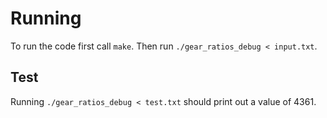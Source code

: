# Running

To run the code first call `make`.
Then run `./gear_ratios_debug < input.txt`.

## Test

Running `./gear_ratios_debug < test.txt` should print out a value of 4361.
